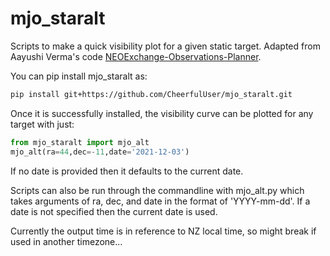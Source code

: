 mjo_staralt
===========
Scripts to make a quick visibility plot for a given static target. Adapted from Aayushi Verma's code [NEOExchange-Observations-Planner](https://github.com/awesomecosmos/NEOExchange-Observations-Planner).

You can pip install mjo_staralt as:
```bash
pip install git+https://github.com/CheerfulUser/mjo_staralt.git
```

Once it is successfully installed, the visibility curve can be plotted for any target with just:
```python
from mjo_staralt import mjo_alt
mjo_alt(ra=44,dec=-11,date='2021-12-03')
```
If no date is provided then it defaults to the current date. 

Scripts can also be run through the commandline with mjo_alt.py which takes arguments of ra, dec, and date in the format of 'YYYY-mm-dd'. If a date is not specified then the current date is used.

Currently the output time is in reference to NZ local time, so might break if used in another timezone...

